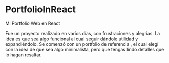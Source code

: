 # PortfolioInReact
Mi Portfolio Web en React


Fue un proyecto realizado en varios días, con frustraciones y alegrías. 
La idea es que sea algo funcional al cual seguir dándole utilidad y expandiéndolo.
Se comenzó con un portfolio de referencia , el cual elegí con la idea de que sea algo minimalista, pero que tengas lindo detalles que lo hagan resaltar.

